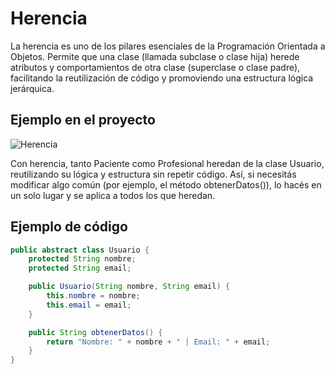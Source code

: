 # Herencia

La herencia es uno de los pilares esenciales de la Programación Orientada a Objetos. Permite que una clase (llamada subclase o clase hija) herede atributos y comportamientos de otra clase (superclase o clase padre), facilitando la reutilización de código y promoviendo una estructura lógica jerárquica.



## Ejemplo en el proyecto

![Herencia](https://github.com/user-attachments/assets/4290d1ab-fe10-47de-855f-891fb0e59bad)

Con herencia, tanto Paciente como Profesional heredan de la clase Usuario, reutilizando su lógica y estructura sin repetir código.
Así, si necesitás modificar algo común (por ejemplo, el método obtenerDatos()), lo hacés en un solo lugar y se aplica a todos los que heredan.


## Ejemplo de código

```java
public abstract class Usuario {
    protected String nombre;
    protected String email;

    public Usuario(String nombre, String email) {
        this.nombre = nombre;
        this.email = email;
    }

    public String obtenerDatos() {
        return "Nombre: " + nombre + " | Email: " + email;
    }
}
